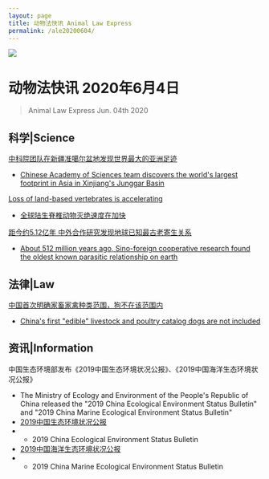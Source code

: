 ```yaml
---
layout: page
title: 动物法快讯 Animal Law Express
permalink: /ale20200604/
---
```

![](http://alawcn.github.io/images/aleicon.png)

# 动物法快讯 2020年6月4日
> Animal Law Express Jun. 04th 2020

## 科学|Science

[中科院团队在新疆准噶尔盆地发现世界最大的亚洲足迹](http://www.chinanews.com/gn/2020/06-04/9202983.shtml)
- [Chinese Academy of Sciences team discovers the world's largest footprint in Asia in Xinjiang's Junggar Basin](https://www.tellerreport.com/life/2020-06-04-chinese-academy-of-sciences-team-discovers-the-world-s-largest-footprint-in-asia-in-xinjiang-s-junggar-basin.ryzWHqzU38.html)

[Loss of land-based vertebrates is accelerating](https://www.sciencedaily.com/releases/2020/06/200601152153.htm)
- [全球陆生脊椎动物灭绝速度在加快]( http://tech.ce.cn/news/202006/03/t20200603_35033311.shtml)

[距今约5.12亿年 中外合作研究发现地球已知最古老寄生关系]( http://www.chinanews.com/gn/2020/06-03/9202388.shtml)
- [About 512 million years ago, Sino-foreign cooperative research found the oldest known parasitic relationship on earth]( http://www.tellerreport.com/life/2020-06-04-about-512-million-years-ago--sino-foreign-cooperative-research-found-the-oldest-known-parasitic-relationship-on-earth.SJlRCMpBhU.html)

## 法律|Law

[中国首次明确家畜家禽种类范围，狗不在该范围内]( http://www.ce.cn/xwzx/gnsz/gdxw/202006/01/t20200601_35011957.shtml)
- [China's first "edible" livestock and poultry catalog dogs are not included]( https://www.tellerreport.com/business/2020-05-29-china-s-first-%22edible%22-livestock-and-poultry-catalog-dogs-are-not-included.B1gBXaDCjI.html)

## 资讯|Information

中国生态环境部发布《2019中国生态环境状况公报》、《2019中国海洋生态环境状况公报》
- The Ministry of Ecology and Environment of the People's Republic of China released the "2019 China Ecological Environment Status Bulletin" and "2019 China Marine Ecological Environment Status Bulletin"
-	[2019中国生态环境状况公报]( http://www.mee.gov.cn/hjzl/sthjzk/zghjzkgb/202006/P020200602509464172096.pdf)
- - 2019 China Ecological Environment Status Bulletin
-	[2019中国海洋生态环境状况公报]( http://www.mee.gov.cn/hjzl/sthjzk/jagb/202006/P020200603371117871012.pdf)
- - 2019 China Marine Ecological Environment Status Bulletin




